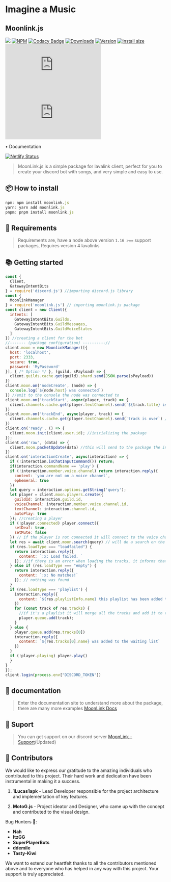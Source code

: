 # Imagine a Music

## Moonlink.js

<img src='https://cdn.discordapp.com/attachments/1019979902411350016/1082098052808052816/114_Sem_Titulo_20230222123935.png'></img>
[![NPM](https://nodei.co/npm/moonlink.js.png)]([https:/nodei.co/npm/moonlink.js)
[![Codacy Badge](https://app.codacy.com/project/badge/Grade/7dd9288acdc94dacaa11ad80f36a9bd3)](https://www.codacy.com/gh/1Lucas1apk/moonlink.js/dashboard?utm_source=github.com&utm_medium=referral&utm_content=1Lucas1apk/moonlink.js&utm_campaign=Badge_Grade) [![Downloads](https://img.shields.io/npm/dt/moonlink.js.svg?color=3884FF)](https://www.npmjs.com/package/moonlink.js) [![Version](https://img.shields.io/npm/v/moonlink.js.svg?color=3884FF&label=version)](https://www.npmjs.com/package/moonlink.js) [![install size](https://packagephobia.com/badge?p=moonlink.js)](https://packagephobia.com/result?p=moonlink.js) ![vulnabilites](https://img.shields.io/snyk/vulnerabilities/npm/moonlink.js) ![node](https://img.shields.io/node/v/moonlink.js)

• Documentation

[![Netlify Status](https://api.netlify.com/api/v1/badges/4f4a2a64-a8db-4db3-ad1d-0c4ac7274d0e/deploy-status)](https://app.netlify.com/sites/moonlinkjs/deploys)

> MoonLink.js is a simple package for lavalink client, perfect for you to create your discord bot with songs, and very simple and easy to use.

## 📦 How to install

```js
npm: npm install moonlink.js
yarn: yarn add moonlink.js
pnpm: pnpm install moonlink.js
```

## 🎲 Requirements

> Requirements are, have a node above version `1.16 >==` support packages, Requires version 4 lavalinks

## 📚 Getting started

```js
const {
  Client,
  GatewayIntentBits
} = require('discord.js') //importing discord.js library
const {
  MoonlinkManager
} = require('moonlink.js') // importing moonlink.js package
const client = new Client({
  intents: [
    GatewayIntentBits.Guilds,
    GatewayIntentBits.GuildMessages,
    GatewayIntentBits.GuildVoiceStates
  ]
}) //creating a client for the bot
//------- (package configuration) ----------//
client.moon = new MoonlinkManager([{
  host: 'localhost',
  port: 2333,
  secure: true,
  password: 'MyPassword'
}], { /* Option */ }, (guild, sPayload) => {
  client.guilds.cache.get(guild).shard.send(JSON.parse(sPayload))
})
client.moon.on('nodeCreate', (node) => {
  console.log(`${node.host} was connected`)
}) //emit to the console the node was connected to
client.moon.on('trackStart', async(player, track) => {
  client.channels.cache.get(player.textChannel).send(`${track.title} is playing now`) //when the player starts it will send a message to the channel where the command was executed
})
client.moon.on('trackEnd', async(player, track) => {
  client.channels.cache.get(player.textChannel).send(`track is over`) //when the player starts it will send a message to the channel where the command was executed
})
client.on('ready', () => {
  client.moon.init(client.user.id); //initializing the package
});
client.on('raw', (data) => {
  client.moon.packetUpdate(data) //this will send to the package the information needed for the package to work properly
})
client.on('interactionCreate', async(interaction) => {
  if (!interaction.isChatInputCommand()) return;
  if(interaction.commandName == 'play') {
  if (!interaction.member.voice.channel) return interaction.reply({
    content: `you are not on a voice channel`,
    ephemeral: true
  })
  let query = interaction.options.getString('query');
  let player = client.moon.players.create({
    guildId: interaction.guild.id,
    voiceChannel: interaction.member.voice.channel.id,
    textChannel: interaction.channel.id,
    autoPlay: true
  }); //creating a player
  if (!player.connected) player.connect({
    setDeaf: true,
    setMute: false
  }) // if the player is not connected it will connect to the voice channel
  let res = await client.moon.search(query) // will do a search on the video informed in the query
  if (res.loadType === "loadfailed") {
    return interaction.reply({
      content: `:x: Load failed. `
    }); //if there is an error when loading the tracks, it informs that there is an error
  } else if (res.loadType === "empty") {
    return interaction.reply({
      content: `:x: No matches!`
    }); // nothing was found
  }
  if (res.loadType === 'playlist') {
    interaction.reply({
      content: `${res.playlistInfo.name} this playlist has been added to the waiting list`
    })
    for (const track of res.tracks) {
      //if it's a playlist it will merge all the tracks and add it to the queue
      player.queue.add(track);
    }
  } else {
    player.queue.add(res.tracks[0])
    interaction.reply({
      content: `${res.tracks[0].name} was added to the waiting list`
    })
  }
  if (!player.playing) player.play()
  }
}
});
client.login(process.env["DISCORD_TOKEN"])
```

## 📖 documentation

> Enter the documentation site to understand more about the package, there are many more examples [MoonLink Docs](https://moonlink.js.org)

## 🎨 Suport

> You can get support on our discord server [MoonLink - Support](https://discord.gg/xQq2A8vku3)(Updated)

## 🫶 Contributors

We would like to express our gratitude to the amazing individuals who contributed to this project. Their hard work and dedication have been instrumental in making it a success.

1. **1Lucas1apk** - Lead Developer responsible for the project architecture and implementation of key features.

2. **MotoG.js** - Project ideator and Designer, who came up with the concept and contributed to the visual design.

Bug Hunters 🐛:

- **Nah**
- **ItzGG**
- **SuperPlayerBots**
- **ddemile**
- **Tasty-Kiwi**

We want to extend our heartfelt thanks to all the contributors mentioned above and to everyone who has helped in any way with this project. Your support is truly appreciated.
